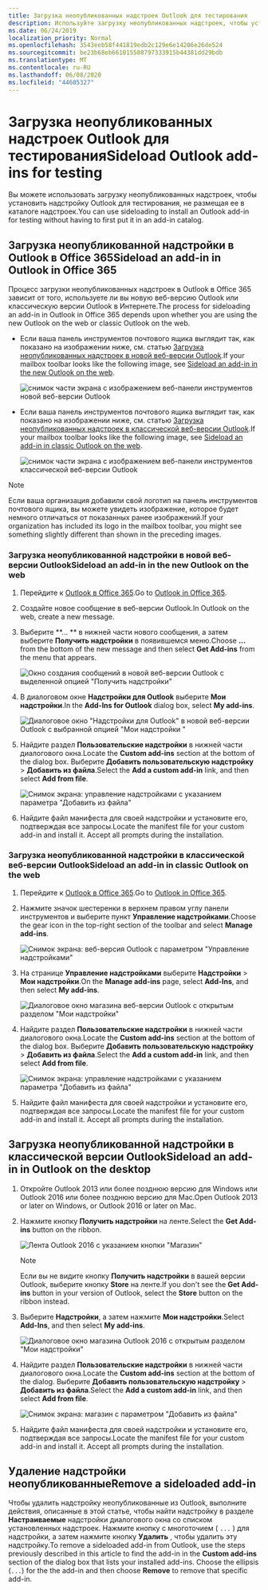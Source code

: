 ```yaml
---
title: Загрузка неопубликованных надстроек Outlook для тестирования
description: Используйте загрузку неопубликованных надстроек, чтобы установить надстройку Outlook для тестирования, не размещая ее в каталоге надстроек.
ms.date: 06/24/2019
localization_priority: Normal
ms.openlocfilehash: 3543eeb58f441819edb2c129e6e14206e26de524
ms.sourcegitcommit: be23b68eb661015508797333915b44381dd29bdb
ms.translationtype: MT
ms.contentlocale: ru-RU
ms.lasthandoff: 06/08/2020
ms.locfileid: "44605327"
---
```

# <a name="sideload-outlook-add-ins-for-testing"></a><span data-ttu-id="323be-103">Загрузка неопубликованных надстроек Outlook для тестирования</span><span class="sxs-lookup"><span data-stu-id="323be-103">Sideload Outlook add-ins for testing</span></span>

<span data-ttu-id="323be-104">Вы можете использовать загрузку неопубликованных надстроек, чтобы установить надстройку Outlook для тестирования, не размещая ее в каталоге надстроек.</span><span class="sxs-lookup"><span data-stu-id="323be-104">You can use sideloading to install an Outlook add-in for testing without having to first put it in an add-in catalog.</span></span>


## <a name="sideload-an-add-in-in-outlook-in-office-365"></a><span data-ttu-id="323be-105">Загрузка неопубликованной надстройки в Outlook в Office 365</span><span class="sxs-lookup"><span data-stu-id="323be-105">Sideload an add-in in Outlook in Office 365</span></span>

<span data-ttu-id="323be-106">Процесс загрузки неопубликованных надстроек в Outlook в Office 365 зависит от того, используете ли вы новую веб-версию Outlook или классическую версии Outlook в Интернете.</span><span class="sxs-lookup"><span data-stu-id="323be-106">The process for sideloading an add-in in Outlook in Office 365 depends upon whether you are using the new Outlook on the web or classic Outlook on the web.</span></span>

- <span data-ttu-id="323be-107">Если ваша панель инструментов почтового ящика выглядит так, как показано на изображении ниже, см. статью [Загрузка неопубликованных надстроек в новой веб-версии Outlook](#sideload-an-add-in-in-the-new-outlook-on-the-web).</span><span class="sxs-lookup"><span data-stu-id="323be-107">If your mailbox toolbar looks like the following image, see [Sideload an add-in in the new Outlook on the web](#sideload-an-add-in-in-the-new-outlook-on-the-web).</span></span>

    ![снимок части экрана с изображением веб-панели инструментов новой веб-версии Outlook](../images/outlook-on-the-web-new-toolbar.png)

- <span data-ttu-id="323be-109">Если ваша панель инструментов почтового ящика выглядит так, как показано на изображении ниже, см. статью [Загрузка неопубликованных надстроек в классической веб-версии Outlook](#sideload-an-add-in-in-classic-outlook-on-the-web).</span><span class="sxs-lookup"><span data-stu-id="323be-109">If your mailbox toolbar looks like the following image, see [Sideload an add-in in classic Outlook on the web](#sideload-an-add-in-in-classic-outlook-on-the-web).</span></span>

    ![снимок части экрана с изображением веб-панели инструментов классической веб-версии Outlook](../images/outlook-on-the-web-classic-toolbar.png)

> [!NOTE]
> <span data-ttu-id="323be-111">Если ваша организация добавили свой логотип на панель инструментов почтового ящика, вы можете увидеть изображение, которое будет немного отличаться от показанных ранее изображений.</span><span class="sxs-lookup"><span data-stu-id="323be-111">If your organization has included its logo in the mailbox toolbar, you might see something slightly different than shown in the preceding images.</span></span>

### <a name="sideload-an-add-in-in-the-new-outlook-on-the-web"></a><span data-ttu-id="323be-112">Загрузка неопубликованной надстройки в новой веб-версии Outlook</span><span class="sxs-lookup"><span data-stu-id="323be-112">Sideload an add-in in the new Outlook on the web</span></span>

1. <span data-ttu-id="323be-113">Перейдите к [Outlook в Office 365](https://outlook.office.com).</span><span class="sxs-lookup"><span data-stu-id="323be-113">Go to [Outlook in Office 365](https://outlook.office.com).</span></span>

1. <span data-ttu-id="323be-114">Создайте новое сообщение в веб-версии Outlook.</span><span class="sxs-lookup"><span data-stu-id="323be-114">In Outlook on the web, create a new message.</span></span>   

1. <span data-ttu-id="323be-115">Выберите \*\*... \*\* в нижней части нового сообщения, а затем выберите **Получить надстройки** в появившемся меню.</span><span class="sxs-lookup"><span data-stu-id="323be-115">Choose **...** from the bottom of the new message and then select **Get Add-ins** from the menu that appears.</span></span>

    ![Окно создания сообщений в новой веб-версии Outlook с выделенной опцией "Получить надстройки"](../images/outlook-on-the-web-new-get-add-ins.png)

1. <span data-ttu-id="323be-117">В диалоговом окне **Надстройки для Outlook** выберите **Мои надстройки**.</span><span class="sxs-lookup"><span data-stu-id="323be-117">In the **Add-Ins for Outlook** dialog box, select **My add-ins**.</span></span>

    ![Диалоговое окно "Надстройки для Outlook" в новой веб-версии Outlook с выбранной опцией "Мои надстройки "](../images/outlook-on-the-web-new-my-add-ins.png)

1. <span data-ttu-id="323be-119">Найдите раздел **Пользовательские надстройки** в нижней части диалогового окна.</span><span class="sxs-lookup"><span data-stu-id="323be-119">Locate the **Custom add-ins** section at the bottom of the dialog box.</span></span> <span data-ttu-id="323be-120">Выберите **Добавить пользовательскую надстройку** > **Добавить из файла**.</span><span class="sxs-lookup"><span data-stu-id="323be-120">Select the **Add a custom add-in** link, and then select **Add from file**.</span></span>

    ![Снимок экрана: управление надстройками с указанием параметра "Добавить из файла"](../images/outlook-sideload-desktop-add-from-file.png)

1. <span data-ttu-id="323be-p102">Найдите файл манифеста для своей надстройки и установите его, подтверждая все запросы.</span><span class="sxs-lookup"><span data-stu-id="323be-p102">Locate the manifest file for your custom add-in and install it. Accept all prompts during the installation.</span></span>

### <a name="sideload-an-add-in-in-classic-outlook-on-the-web"></a><span data-ttu-id="323be-124">Загрузка неопубликованной надстройки в классической веб-версии Outlook</span><span class="sxs-lookup"><span data-stu-id="323be-124">Sideload an add-in in classic Outlook on the web</span></span>

1. <span data-ttu-id="323be-125">Перейдите к [Outlook в Office 365](https://outlook.office.com).</span><span class="sxs-lookup"><span data-stu-id="323be-125">Go to [Outlook in Office 365](https://outlook.office.com).</span></span>

1. <span data-ttu-id="323be-126">Нажмите значок шестеренки в верхнем правом углу панели инструментов и выберите пункт **Управление надстройками**.</span><span class="sxs-lookup"><span data-stu-id="323be-126">Choose the gear icon in the top-right section of the toolbar and select **Manage add-ins**.</span></span>

    ![Снимок экрана: веб-версия Outlook с параметром "Управление надстройками"](../images/outlook-sideload-web-manage-integrations.png)

1. <span data-ttu-id="323be-128">На странице **Управление надстройками** выберите **Надстройки** > **Мои надстройки**.</span><span class="sxs-lookup"><span data-stu-id="323be-128">On the **Manage add-ins** page, select **Add-Ins**, and then select **My add-ins**.</span></span>

    ![Диалоговое окно магазина веб-версии Outlook с открытым разделом "Мои надстройки"](../images/outlook-sideload-store-select-add-ins.png)

1. <span data-ttu-id="323be-130">Найдите раздел **Пользовательские надстройки** в нижней части диалогового окна.</span><span class="sxs-lookup"><span data-stu-id="323be-130">Locate the **Custom add-ins** section at the bottom of the dialog box.</span></span> <span data-ttu-id="323be-131">Выберите **Добавить пользовательскую надстройку** > **Добавить из файла**.</span><span class="sxs-lookup"><span data-stu-id="323be-131">Select the **Add a custom add-in** link, and then select **Add from file**.</span></span>

    ![Снимок экрана: управление надстройками с указанием параметра "Добавить из файла"](../images/outlook-sideload-desktop-add-from-file.png)

1. <span data-ttu-id="323be-p104">Найдите файл манифеста для своей надстройки и установите его, подтверждая все запросы.</span><span class="sxs-lookup"><span data-stu-id="323be-p104">Locate the manifest file for your custom add-in and install it. Accept all prompts during the installation.</span></span>

## <a name="sideload-an-add-in-in-outlook-on-the-desktop"></a><span data-ttu-id="323be-135">Загрузка неопубликованной надстройки в классической версии Outlook</span><span class="sxs-lookup"><span data-stu-id="323be-135">Sideload an add-in in Outlook on the desktop</span></span>

1. <span data-ttu-id="323be-136">Откройте Outlook 2013 или более позднюю версию для Windows или Outlook 2016 или более позднюю версию для Mac.</span><span class="sxs-lookup"><span data-stu-id="323be-136">Open Outlook 2013 or later on Windows, or Outlook 2016 or later on Mac.</span></span>

1. <span data-ttu-id="323be-137">Нажмите кнопку **Получить надстройки** на ленте.</span><span class="sxs-lookup"><span data-stu-id="323be-137">Select the **Get Add-ins** button on the ribbon.</span></span>

    ![Лента Outlook 2016 с указанием кнопки "Магазин"](../images/outlook-sideload-desktop-store.png)

    > [!NOTE]
    > <span data-ttu-id="323be-139">Если вы не видите кнопку **Получить надстройки** в вашей версии Outlook, выберите кнопку **Store** на ленте.</span><span class="sxs-lookup"><span data-stu-id="323be-139">If you don't see the **Get Add-ins** button in your version of Outlook, select the **Store** button on the ribbon instead.</span></span>

1. <span data-ttu-id="323be-140">Выберите **Надстройки**, а затем нажмите **Мои надстройки**.</span><span class="sxs-lookup"><span data-stu-id="323be-140">Select **Add-Ins**, and then select **My add-ins**.</span></span>

    ![Диалоговое окно магазина Outlook 2016 с открытым разделом "Мои надстройки"](../images/outlook-sideload-store-select-add-ins.png)

1. <span data-ttu-id="323be-142">Найдите раздел **Пользовательские надстройки** в нижней части диалогового окна.</span><span class="sxs-lookup"><span data-stu-id="323be-142">Locate the **Custom add-ins** section at the bottom of the dialog.</span></span> <span data-ttu-id="323be-143">Выберите **Добавить пользовательскую надстройку** > **Добавить из файла**.</span><span class="sxs-lookup"><span data-stu-id="323be-143">Select the **Add a custom add-in** link, and then select **Add from file**.</span></span>

    ![Снимок экрана: магазин с параметром "Добавить из файла"](../images/outlook-sideload-desktop-add-from-file.png)

1. <span data-ttu-id="323be-p106">Найдите файл манифеста для своей надстройки и установите его, подтверждая все запросы.</span><span class="sxs-lookup"><span data-stu-id="323be-p106">Locate the manifest file for your custom add-in and install it. Accept all prompts during the installation.</span></span>

## <a name="remove-a-sideloaded-add-in"></a><span data-ttu-id="323be-147">Удаление надстройки неопубликованные</span><span class="sxs-lookup"><span data-stu-id="323be-147">Remove a sideloaded add-in</span></span>

<span data-ttu-id="323be-148">Чтобы удалить надстройку неопубликованные из Outlook, выполните действия, описанные в этой статье, чтобы найти надстройку в разделе **Настраиваемые** надстройки диалогового окна со списком установленных надстроек. Нажмите кнопку с многоточием ( `...` ) для надстройки, а затем нажмите кнопку **Удалить** , чтобы удалить эту надстройку.</span><span class="sxs-lookup"><span data-stu-id="323be-148">To remove a sideloaded add-in from Outlook, use the steps previously described in this article to find the add-in in the **Custom add-ins** section of the dialog box that lists your installed add-ins. Choose the ellipsis (`...`) for the the add-in and then choose **Remove** to remove that specific add-in.</span></span>